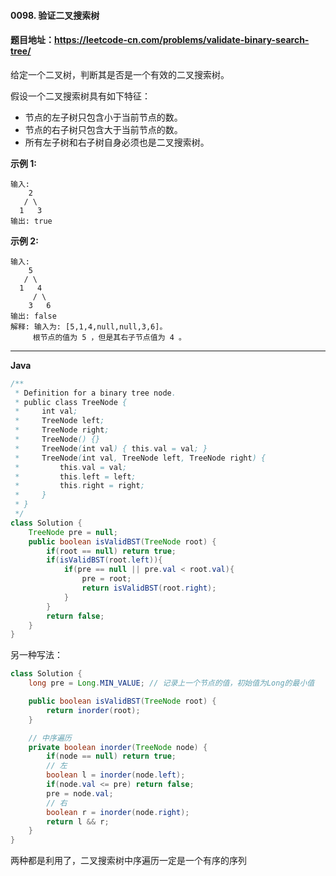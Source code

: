 #### 0098. 验证二叉搜索树

#### 题目地址：https://leetcode-cn.com/problems/validate-binary-search-tree/

给定一个二叉树，判断其是否是一个有效的二叉搜索树。

假设一个二叉搜索树具有如下特征：

- 节点的左子树只包含小于当前节点的数。
- 节点的右子树只包含大于当前节点的数。
- 所有左子树和右子树自身必须也是二叉搜索树。

**示例 1:**

```
输入:
    2
   / \
  1   3
输出: true
```

**示例 2:**

```
输入:
    5
   / \
  1   4
     / \
    3   6
输出: false
解释: 输入为: [5,1,4,null,null,3,6]。
     根节点的值为 5 ，但是其右子节点值为 4 。
```

---

**Java**

``` java
/**
 * Definition for a binary tree node.
 * public class TreeNode {
 *     int val;
 *     TreeNode left;
 *     TreeNode right;
 *     TreeNode() {}
 *     TreeNode(int val) { this.val = val; }
 *     TreeNode(int val, TreeNode left, TreeNode right) {
 *         this.val = val;
 *         this.left = left;
 *         this.right = right;
 *     }
 * }
 */
class Solution {
    TreeNode pre = null;
    public boolean isValidBST(TreeNode root) {
        if(root == null) return true;
        if(isValidBST(root.left)){
            if(pre == null || pre.val < root.val){
                pre = root;
                return isValidBST(root.right);
            }
        }
        return false;
    }
}
```

另一种写法：

``` java
class Solution {
    long pre = Long.MIN_VALUE; // 记录上一个节点的值，初始值为Long的最小值

    public boolean isValidBST(TreeNode root) {
        return inorder(root);
    }

    // 中序遍历
    private boolean inorder(TreeNode node) {
        if(node == null) return true;
        // 左
        boolean l = inorder(node.left);
        if(node.val <= pre) return false;
        pre = node.val;
        // 右
        boolean r = inorder(node.right);
        return l && r;
    }
}
```

两种都是利用了，二叉搜索树中序遍历一定是一个有序的序列

